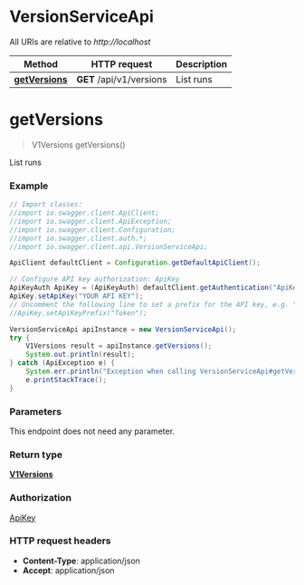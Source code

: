 # VersionServiceApi

All URIs are relative to *http://localhost*

Method | HTTP request | Description
------------- | ------------- | -------------
[**getVersions**](VersionServiceApi.md#getVersions) | **GET** /api/v1/versions | List runs


<a name="getVersions"></a>
# **getVersions**
> V1Versions getVersions()

List runs

### Example
```java
// Import classes:
//import io.swagger.client.ApiClient;
//import io.swagger.client.ApiException;
//import io.swagger.client.Configuration;
//import io.swagger.client.auth.*;
//import io.swagger.client.api.VersionServiceApi;

ApiClient defaultClient = Configuration.getDefaultApiClient();

// Configure API key authorization: ApiKey
ApiKeyAuth ApiKey = (ApiKeyAuth) defaultClient.getAuthentication("ApiKey");
ApiKey.setApiKey("YOUR API KEY");
// Uncomment the following line to set a prefix for the API key, e.g. "Token" (defaults to null)
//ApiKey.setApiKeyPrefix("Token");

VersionServiceApi apiInstance = new VersionServiceApi();
try {
    V1Versions result = apiInstance.getVersions();
    System.out.println(result);
} catch (ApiException e) {
    System.err.println("Exception when calling VersionServiceApi#getVersions");
    e.printStackTrace();
}
```

### Parameters
This endpoint does not need any parameter.

### Return type

[**V1Versions**](V1Versions.md)

### Authorization

[ApiKey](../README.md#ApiKey)

### HTTP request headers

 - **Content-Type**: application/json
 - **Accept**: application/json

